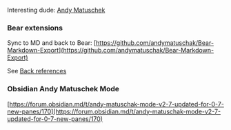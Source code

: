 Interesting dude: [Andy Matuschek](./Andy%20Matuschek.html)

### Bear extensions

Sync to MD and back to Bear: [https://github.com/andymatuschak/Bear-Markdown-Export](https://github.com/andymatuschak/Bear-Markdown-Export)

See [Back references](./Back%20references.html)

### Obsidian Andy Matuschek Mode

[https://forum.obsidian.md/t/andy-matuschak-mode-v2-7-updated-for-0-7-new-panes/170](https://forum.obsidian.md/t/andy-matuschak-mode-v2-7-updated-for-0-7-new-panes/170)



